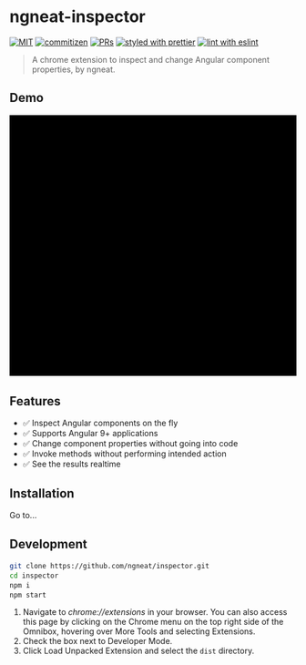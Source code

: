 # ngneat-inspector

[![MIT](https://img.shields.io/packagist/l/doctrine/orm.svg?style=flat-square)]()
[![commitizen](https://img.shields.io/badge/commitizen-friendly-brightgreen.svg?style=flat-square)](http://commitizen.github.io/cz-cli/)
[![PRs](https://img.shields.io/badge/PRs-welcome-brightgreen.svg?style=flat-square)](https://github.com/ngneat/inspector/compare)
[![styled with prettier](https://img.shields.io/badge/styled_with-prettier-ff69b4.svg?style=flat-square)](https://prettier.io/)
[![lint with eslint](https://img.shields.io/badge/lint_with-eslint-4b32c3.svg?style=flat-square)](https://eslint.org/)

> A chrome extension to inspect and change Angular component properties, by ngneat.

## Demo

![Demo of ngneat inspector](./demo-ngneat-inspector.gif)

## Features

- ✅ Inspect Angular components on the fly
- ✅ Supports Angular 9+ applications
- ✅ Change component properties without going into code
- ✅ Invoke methods without performing intended action
- ✅ See the results realtime

## Installation

Go to...

## Development

```bash
git clone https://github.com/ngneat/inspector.git
cd inspector
npm i
npm start
```

1. Navigate to _chrome://extensions_ in your browser. You can also access this page by clicking on the Chrome menu on the top right side of the Omnibox, hovering over More Tools and selecting Extensions.
2. Check the box next to Developer Mode.
3. Click Load Unpacked Extension and select the `dist` directory.

